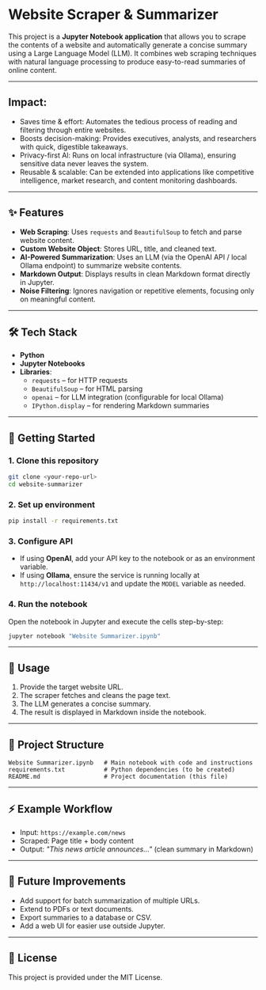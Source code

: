 # Website Scraper & Summarizer

This project is a **Jupyter Notebook application** that allows you to scrape the contents of a website and automatically generate a concise summary using a Large Language Model (LLM). It combines web scraping techniques with natural language processing to produce easy-to-read summaries of online content.

---

## Impact:

- Saves time & effort: Automates the tedious process of reading and filtering through entire websites.
- Boosts decision-making: Provides executives, analysts, and researchers with quick, digestible takeaways.
- Privacy-first Al: Runs on local infrastructure (via Ollama), ensuring sensitive data never leaves the system.
- Reusable & scalable: Can be extended into applications like competitive intelligence, market research, and content monitoring dashboards.

---

## ✨ Features

- **Web Scraping**: Uses `requests` and `BeautifulSoup` to fetch and parse website content.
- **Custom Website Object**: Stores URL, title, and cleaned text.
- **AI-Powered Summarization**: Uses an LLM (via the OpenAI API / local Ollama endpoint) to summarize website contents.
- **Markdown Output**: Displays results in clean Markdown format directly in Jupyter.
- **Noise Filtering**: Ignores navigation or repetitive elements, focusing only on meaningful content.

---

## 🛠️ Tech Stack

- **Python**
- **Jupyter Notebooks**
- **Libraries**:
  - `requests` – for HTTP requests
  - `BeautifulSoup` – for HTML parsing
  - `openai` – for LLM integration (configurable for local Ollama)
  - `IPython.display` – for rendering Markdown summaries

---

## 🚀 Getting Started

### 1. Clone this repository
```bash
git clone <your-repo-url>
cd website-summarizer
```

### 2. Set up environment
```bash
pip install -r requirements.txt
```

### 3. Configure API
- If using **OpenAI**, add your API key to the notebook or as an environment variable.
- If using **Ollama**, ensure the service is running locally at `http://localhost:11434/v1` and update the `MODEL` variable as needed.

### 4. Run the notebook
Open the notebook in Jupyter and execute the cells step-by-step:
```bash
jupyter notebook "Website Summarizer.ipynb"
```

---

## 📖 Usage

1. Provide the target website URL.
2. The scraper fetches and cleans the page text.
3. The LLM generates a concise summary.
4. The result is displayed in Markdown inside the notebook.

---

## 📂 Project Structure

```
Website Summarizer.ipynb   # Main notebook with code and instructions
requirements.txt           # Python dependencies (to be created)
README.md                  # Project documentation (this file)
```

---

## ⚡ Example Workflow

- Input: `https://example.com/news`
- Scraped: Page title + body content
- Output: *"This news article announces..."* (clean summary in Markdown)

---

## 🔮 Future Improvements

- Add support for batch summarization of multiple URLs.
- Extend to PDFs or text documents.
- Export summaries to a database or CSV.
- Add a web UI for easier use outside Jupyter.

---

## 📜 License

This project is provided under the MIT License.

